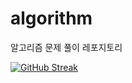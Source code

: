 # algorithm

알고리즘 문제 풀이 레포지토리

[![GitHub Streak](http://github-readme-streak-stats.herokuapp.com?user=nujeyh&theme=dark&hide_border=true&date_format=%5BY.%5Dn.j)](https://git.io/streak-stats)
